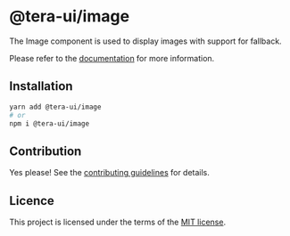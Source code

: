 # @tera-ui/image

The Image component is used to display images with support for fallback.

Please refer to the [documentation](https://teraui.org/docs/components/image) for more information.

## Installation

```sh
yarn add @tera-ui/image
# or
npm i @tera-ui/image
```

## Contribution

Yes please! See the
[contributing guidelines](https://github.com/hieumau12/tera-ui/blob/master/CONTRIBUTING.md)
for details.

## Licence

This project is licensed under the terms of the
[MIT license](https://github.com/hieumau12/tera-ui/blob/master/LICENSE).
